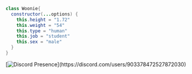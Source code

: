 ```java
class Woonie{
  constructor(...options) {
    this.height = "1.72"
    this.weight = "54"
    this.type = "human"
    this.job = "student"
    this.sex = "male"
  }
}
```


[![Discord Presence](https://lanyard-profile-readme.vercel.app/api/903378472527872030?theme=light&bg=809ecf&animated=false&hideDiscrim=true&borderRadius=30px&idleMessage=Probably%20doing%20something%20else...)](https://discord.com/users/903378472527872030)
